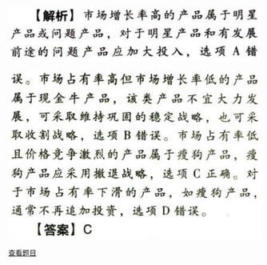 ![](b3425e4e2c2c05bf282caab975863950.png)

![](bd9cc4e2468e24051917e30af3162887.png)

[查看题目](../战略分析.本章真题.md#42-题目)

